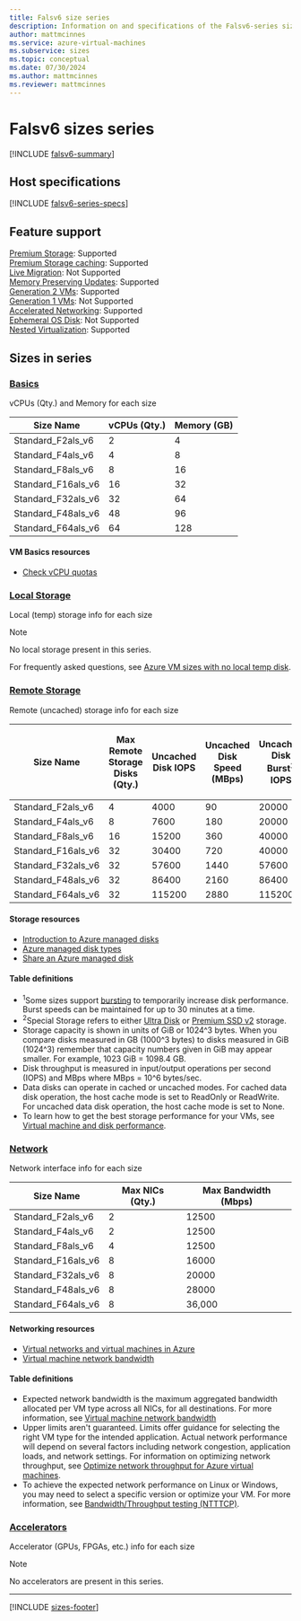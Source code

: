 ```yaml
---
title: Falsv6 size series
description: Information on and specifications of the Falsv6-series sizes
author: mattmcinnes
ms.service: azure-virtual-machines
ms.subservice: sizes
ms.topic: conceptual
ms.date: 07/30/2024
ms.author: mattmcinnes
ms.reviewer: mattmcinnes
---
```


# Falsv6 sizes series

[!INCLUDE [falsv6-summary](./includes/falsv6-series-summary.md)]

## Host specifications
[!INCLUDE [falsv6-series-specs](./includes/falsv6-series-specs.md)]

## Feature support
[Premium Storage](../../premium-storage-performance.md): Supported <br>[Premium Storage caching](../../premium-storage-performance.md): Supported <br>[Live Migration](../../maintenance-and-updates.md): Not Supported <br>[Memory Preserving Updates](../../maintenance-and-updates.md): Supported <br>[Generation 2 VMs](../../generation-2.md): Supported <br>[Generation 1 VMs](../../generation-2.md): Not Supported <br>[Accelerated Networking](../../../virtual-network/create-vm-accelerated-networking-cli.md): Supported <br>[Ephemeral OS Disk](../../ephemeral-os-disks.md): Not Supported <br>[Nested Virtualization](/virtualization/hyper-v-on-windows/user-guide/nested-virtualization): Supported <br>

## Sizes in series

### [Basics](#tab/sizebasic)

vCPUs (Qty.) and Memory for each size

| Size Name | vCPUs (Qty.) | Memory (GB) |
| --- | --- | --- |
| Standard_F2als_v6 | 2 | 4 |
| Standard_F4als_v6 | 4 | 8 |
| Standard_F8als_v6 | 8 | 16 |
| Standard_F16als_v6 | 16 | 32 |
| Standard_F32als_v6 | 32 | 64 |
| Standard_F48als_v6 | 48 | 96 |
| Standard_F64als_v6 | 64 | 128 |

#### VM Basics resources
- [Check vCPU quotas](../../../virtual-machines/quotas.md)

### [Local Storage](#tab/sizestoragelocal)

Local (temp) storage info for each size

> [!NOTE]
> No local storage present in this series.
>
> For frequently asked questions, see [Azure VM sizes with no local temp disk](../../azure-vms-no-temp-disk.yml).



### [Remote Storage](#tab/sizestorageremote)

Remote (uncached) storage info for each size

| Size Name | Max Remote Storage Disks (Qty.) | Uncached Disk IOPS | Uncached Disk Speed (MBps) | Uncached Disk Burst<sup>1</sup> IOPS | Uncached Disk Burst<sup>1</sup> Speed (MBps) | Uncached Special<sup>2</sup> Disk IOPS | Uncached Special<sup>2</sup> Disk Speed (MBps) | Uncached Burst<sup>1</sup> Special<sup>2</sup> Disk IOPS | Uncached Burst<sup>1</sup> Special<sup>2</sup> Disk Speed (MBps) |
| --- | --- | --- | --- | --- | --- | --- | --- | --- | --- |
| Standard_F2als_v6 | 4 | 4000 | 90 | 20000 | 1250 | 8000 | 90 | 20000 | 1250 |
| Standard_F4als_v6 | 8 | 7600 | 180 | 20000 | 1250 | 15200 | 180 | 20000 | 1250 |
| Standard_F8als_v6 | 16 | 15200 | 360 | 40000 | 1250 | 30400 | 360 | 80000 | 1250 |
| Standard_F16als_v6 | 32 | 30400 | 720 | 40000 | 1250 | 60800 | 720 | 80000 | 1250 |
| Standard_F32als_v6 | 32 | 57600 | 1440 | 57600 | 1700 | 115200 | 1440 | 115200 | 1700 |
| Standard_F48als_v6 | 32 | 86400 | 2160 | 86400 | 2550 | 172800 | 2160 | 172800 | 2550 |
| Standard_F64als_v6 | 32 | 115200 | 2880 | 115200 | 3400 | 230400 | 2880 | 230400 | 3400 |

#### Storage resources
- [Introduction to Azure managed disks](../../../virtual-machines/managed-disks-overview.md)
- [Azure managed disk types](../../../virtual-machines/disks-types.md)
- [Share an Azure managed disk](../../../virtual-machines/disks-shared.md)

#### Table definitions
- <sup>1</sup>Some sizes support [bursting](../../disk-bursting.md) to temporarily increase disk performance. Burst speeds can be maintained for up to 30 minutes at a time.
- <sup>2</sup>Special Storage refers to either [Ultra Disk](../../../virtual-machines/disks-enable-ultra-ssd.md) or [Premium SSD v2](../../../virtual-machines/disks-deploy-premium-v2.md) storage.
- Storage capacity is shown in units of GiB or 1024^3 bytes. When you compare disks measured in GB (1000^3 bytes) to disks measured in GiB (1024^3) remember that capacity numbers given in GiB may appear smaller. For example, 1023 GiB = 1098.4 GB.
- Disk throughput is measured in input/output operations per second (IOPS) and MBps where MBps = 10^6 bytes/sec.
- Data disks can operate in cached or uncached modes. For cached data disk operation, the host cache mode is set to ReadOnly or ReadWrite. For uncached data disk operation, the host cache mode is set to None.
- To learn how to get the best storage performance for your VMs, see [Virtual machine and disk performance](../../../virtual-machines/disks-performance.md).


### [Network](#tab/sizenetwork)

Network interface info for each size

| Size Name | Max NICs (Qty.) | Max Bandwidth (Mbps) |
| --- | --- | --- |
| Standard_F2als_v6 | 2 | 12500 |
| Standard_F4als_v6 | 2 | 12500 |
| Standard_F8als_v6 | 4 | 12500 |
| Standard_F16als_v6 | 8 | 16000 |
| Standard_F32als_v6 | 8 | 20000 |
| Standard_F48als_v6 | 8 | 28000 |
| Standard_F64als_v6 | 8 | 36,000 |

#### Networking resources
- [Virtual networks and virtual machines in Azure](../../../virtual-network/network-overview.md)
- [Virtual machine network bandwidth](../../../virtual-network/virtual-machine-network-throughput.md)

#### Table definitions
- Expected network bandwidth is the maximum aggregated bandwidth allocated per VM type across all NICs, for all destinations. For more information, see [Virtual machine network bandwidth](../../../virtual-network/virtual-machine-network-throughput.md)
- Upper limits aren't guaranteed. Limits offer guidance for selecting the right VM type for the intended application. Actual network performance will depend on several factors including network congestion, application loads, and network settings. For information on optimizing network throughput, see [Optimize network throughput for Azure virtual machines](../../../virtual-network/virtual-network-optimize-network-bandwidth.md). 
-  To achieve the expected network performance on Linux or Windows, you may need to select a specific version or optimize your VM. For more information, see [Bandwidth/Throughput testing (NTTTCP)](../../../virtual-network/virtual-network-bandwidth-testing.md).

### [Accelerators](#tab/sizeaccelerators)

Accelerator (GPUs, FPGAs, etc.) info for each size

> [!NOTE]
> No accelerators are present in this series.

---

[!INCLUDE [sizes-footer](../includes/sizes-footer.md)]
